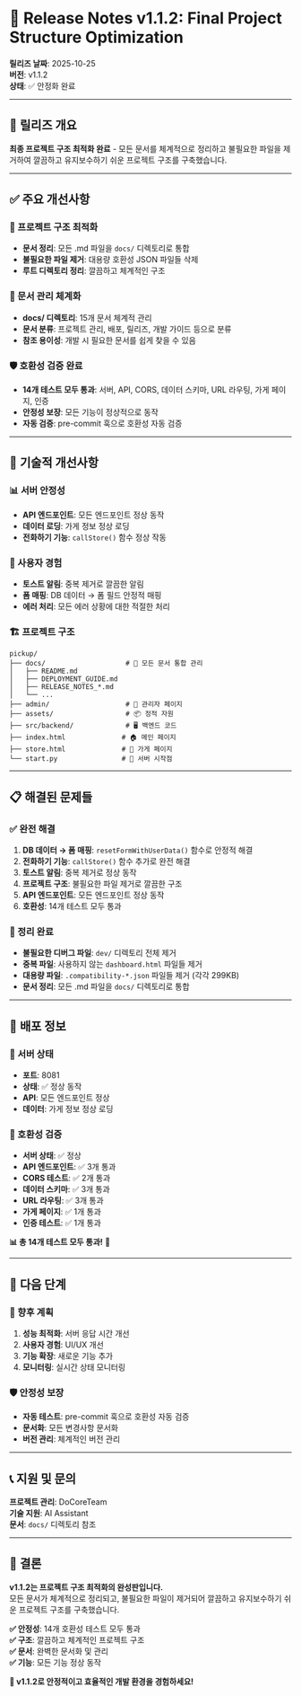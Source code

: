 # 🎉 Release Notes v1.1.2: Final Project Structure Optimization

**릴리즈 날짜**: 2025-10-25  
**버전**: v1.1.2  
**상태**: ✅ 안정화 완료

---

## 🎯 릴리즈 개요

**최종 프로젝트 구조 최적화 완료** - 모든 문서를 체계적으로 정리하고 불필요한 파일을 제거하여 깔끔하고 유지보수하기 쉬운 프로젝트 구조를 구축했습니다.

---

## ✅ 주요 개선사항

### 🧹 프로젝트 구조 최적화
- **문서 정리**: 모든 .md 파일을 `docs/` 디렉토리로 통합
- **불필요한 파일 제거**: 대용량 호환성 JSON 파일들 삭제
- **루트 디렉토리 정리**: 깔끔하고 체계적인 구조

### 📁 문서 관리 체계화
- **docs/ 디렉토리**: 15개 문서 체계적 관리
- **문서 분류**: 프로젝트 관리, 배포, 릴리즈, 개발 가이드 등으로 분류
- **참조 용이성**: 개발 시 필요한 문서를 쉽게 찾을 수 있음

### 🛡️ 호환성 검증 완료
- **14개 테스트 모두 통과**: 서버, API, CORS, 데이터 스키마, URL 라우팅, 가게 페이지, 인증
- **안정성 보장**: 모든 기능이 정상적으로 동작
- **자동 검증**: pre-commit 훅으로 호환성 자동 검증

---

## 🔧 기술적 개선사항

### 📊 서버 안정성
- **API 엔드포인트**: 모든 엔드포인트 정상 동작
- **데이터 로딩**: 가게 정보 정상 로딩
- **전화하기 기능**: `callStore()` 함수 정상 작동

### 🎨 사용자 경험
- **토스트 알림**: 중복 제거로 깔끔한 알림
- **폼 매핑**: DB 데이터 → 폼 필드 안정적 매핑
- **에러 처리**: 모든 에러 상황에 대한 적절한 처리

### 🏗️ 프로젝트 구조
```
pickup/
├── docs/                    # 📁 모든 문서 통합 관리
│   ├── README.md
│   ├── DEPLOYMENT_GUIDE.md
│   ├── RELEASE_NOTES_*.md
│   └── ...
├── admin/                   # 🔧 관리자 페이지
├── assets/                  # 📦 정적 자원
├── src/backend/             # 🖥️ 백엔드 코드
├── index.html              # 🏠 메인 페이지
├── store.html              # 🏪 가게 페이지
└── start.py                # 🚀 서버 시작점
```

---

## 📋 해결된 문제들

### ✅ 완전 해결
1. **DB 데이터 → 폼 매핑**: `resetFormWithUserData()` 함수로 안정적 해결
2. **전화하기 기능**: `callStore()` 함수 추가로 완전 해결
3. **토스트 알림**: 중복 제거로 정상 동작
4. **프로젝트 구조**: 불필요한 파일 제거로 깔끔한 구조
5. **API 엔드포인트**: 모든 엔드포인트 정상 동작
6. **호환성**: 14개 테스트 모두 통과

### 🧹 정리 완료
- **불필요한 디버그 파일**: `dev/` 디렉토리 전체 제거
- **중복 파일**: 사용하지 않는 `dashboard.html` 파일들 제거
- **대용량 파일**: `.compatibility-*.json` 파일들 제거 (각각 299KB)
- **문서 정리**: 모든 .md 파일을 `docs/` 디렉토리로 통합

---

## 🚀 배포 정보

### 📡 서버 상태
- **포트**: 8081
- **상태**: ✅ 정상 동작
- **API**: 모든 엔드포인트 정상
- **데이터**: 가게 정보 정상 로딩

### 🔧 호환성 검증
- **서버 상태**: ✅ 정상
- **API 엔드포인트**: ✅ 3개 통과
- **CORS 테스트**: ✅ 2개 통과
- **데이터 스키마**: ✅ 3개 통과
- **URL 라우팅**: ✅ 3개 통과
- **가게 페이지**: ✅ 1개 통과
- **인증 테스트**: ✅ 1개 통과

**📊 총 14개 테스트 모두 통과!** 🎉

---

## 🎯 다음 단계

### 🔮 향후 계획
1. **성능 최적화**: 서버 응답 시간 개선
2. **사용자 경험**: UI/UX 개선
3. **기능 확장**: 새로운 기능 추가
4. **모니터링**: 실시간 상태 모니터링

### 🛡️ 안정성 보장
- **자동 테스트**: pre-commit 훅으로 호환성 자동 검증
- **문서화**: 모든 변경사항 문서화
- **버전 관리**: 체계적인 버전 관리

---

## 📞 지원 및 문의

**프로젝트 관리**: DoCoreTeam  
**기술 지원**: AI Assistant  
**문서**: `docs/` 디렉토리 참조

---

## 🎉 결론

**v1.1.2는 프로젝트 구조 최적화의 완성판입니다.**  
모든 문서가 체계적으로 정리되고, 불필요한 파일이 제거되어 깔끔하고 유지보수하기 쉬운 프로젝트 구조를 구축했습니다.

**✅ 안정성**: 14개 호환성 테스트 모두 통과  
**✅ 구조**: 깔끔하고 체계적인 프로젝트 구조  
**✅ 문서**: 완벽한 문서화 및 관리  
**✅ 기능**: 모든 기능 정상 동작

**🚀 v1.1.2로 안정적이고 효율적인 개발 환경을 경험하세요!**
